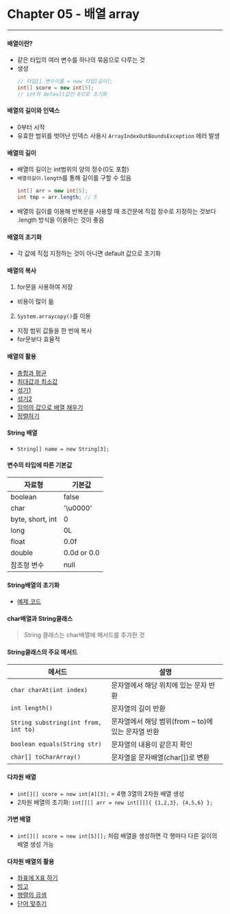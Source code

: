 # Chapter 05 - 배열 array
---

#### 배열이란?
- 같은 타입의 여러 변수를 하나의 묶음으로 다루는 것
- 생성
  ```java
  // 타입[] 변수이름 = new 타입[길이];
  int[] score = new int[5];
  // int의 default값인 0으로 초기화 
  ```
  
#### 배열의 길이와 인덱스
- 0부터 시작
- 유효한 범위를 벗어난 인덱스 사용시 `ArrayIndexOutBoundsException` 에러 발생

#### 배열의 길이
- 배열의 길이는 int범위의 양의 정수(0도 포함)
- `배열의길이.length`를 통해 길이를 구할 수 있음
  ```java
  int[] arr = new int[5];
  int tmp = arr.length; // 5
  ```
- 배열의 길이를 이용해 반복문을 사용할 때 조건문에 직접 정수로 지정하는 것보다 .length 방식을 이용하는 것이 좋음

#### 배열의 초기화
- 각 값에 직접 지정하는 것이 아니면 default 값으로 초기화

#### 배열의 복사
1. for문을 사용하여 저장
  - 비용이 많이 듦
2. `System.arraycopy()`를 이용
  - 지정 범위 값들을 한 번에 복사
  - for문보다 효율적

#### 배열의 활용
- [총합과 평균](../ch05/src/ArrayEx5.java)
- [최대값과 최소값](../ch05/src/ArrayEx6.java)
- [섞기1](../ch05/src/ArrayEx7.java)
- [섞기2](../ch05/src/ArrayEx8.java)
- [임의의 값으로 배열 채우기](../ch05/src/ArrayEx9.java)
- [정렬하기](../ch05/src/ArrayEx10.java)

#### String 배열
- `String[] name = new String[3];`

#### 변수의 타입에 따른 기본값
  자료형|기본값
  ---|---
  boolean|false
  char|'\u0000'
  byte, short, int|0
  long|0L
  float|0.0f
  double|0.0d or 0.0
  참조형 변수|null

#### String배열의 초기화
- [예제 코드](../ch05/src/ArrayEx12.java)

#### char배열과 String클래스
> String 클래스는 char배열에 메서드를 추가한 것

#### String클래스의 주요 메서드
메서드|설명
---|---
`char charAt(int index)`|문자열에서 해당 위치에 있는 문자 반환
`int length()`|문자열의 길이 반환
`String substring(int from, int to)`|문자열에서 해당 범위(from ~ to)에 있는 문자열 반환
`boolean equals(String str)`|문자열의 내용이 같은지 확인
`char[] toCharArray()`|문자열을 문자배열(char[])로 변환

#### 다차원 배열
- `int[][] score = new int[4][3];` = 4행 3열의 2차원 배열 생성
- 2차원 배열의 초기화: `int[][] arr = new int[][]{ {1,2,3}, {4,5,6} };`

#### 가변 배열
- `int[][] score = new int[5][];` 처럼 배열을 생성하면 각 행마다 다른 길이의 배열 생성 가능 

#### 다차원 배열의 활용
- [좌표에 X표 하기](../ch05/src/MultiArrEx1.java)
- [빙고](../ch05/src/MultiArrEx2.java)
- [행렬의 곱셈](../ch05/src/MultiArrEx3.java)
- [단어 맞추기](../ch05/src/MultiArrEx4.java)